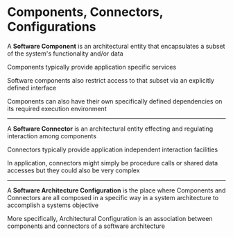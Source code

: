 # Components, Connectors, Configurations

A **Software Component** is an architectural entity that encapsulates a subset of the system's functionality and/or data

Components typically provide application specific services

Software components also restrict access to that subset via an explicitly defined interface

Components can also have their own specifically defined dependencies on its required execution environment

***

A **Software Connector** is an architectural entity effecting and regulating interaction among components

Connectors typically provide application independent interaction facilities

In application, connectors might simply be procedure calls or shared data accesses but they could also be very complex

***

A **Software Architecture Configuration** is the place where Components and Connectors are all composed in a specific way in a system architecture to accomplish a systems objective

More specifically, Architectural Configuration is an association between components and connectors of a software architecture
